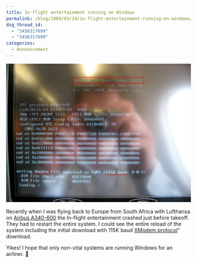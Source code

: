 ```yaml
---
title: In-flight entertainment running on Windows
permalink: /blog/2009/03/24/in-flight-entertainment-running-on-windows/
dsq_thread_id:
  - "3456317699"
  - "3456317699"
categories:
  - Announcement
---
```

![In-flight entertainment reboot](/wp-content/uploads/inflight-entertainment-reboot-1024x768.jpg)

Recently when I was flying back to Europe from South Africa with Lufthansa on [Airbus A340-600](http://www.airbus.com/en/aircraftfamilies/a330a340/a340-600/) the In-flight entertainment crashed just before takeoff. They had to restart the entire system. I could see the entire reload of the system including the initial download with 115K baud [XModem protocol](http://en.wikipedia.org/wiki/XMODEM)" download.

Yikes! I hope that only non-vital systems are running Windows for an airliner. 🙂
